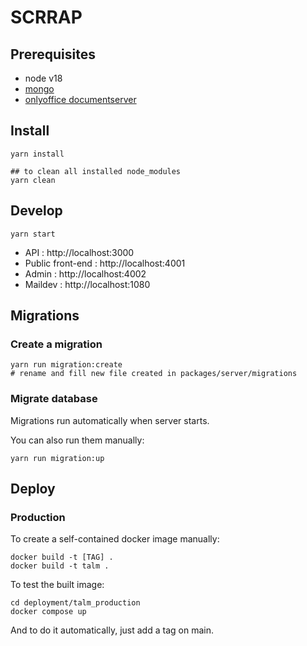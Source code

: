 # SCRRAP


## Prerequisites

- node v18
- [mongo](./packages/mongo/README.md)
- [onlyoffice documentserver](./packages/documentserver/README.md)

## Install

```
yarn install

## to clean all installed node_modules
yarn clean
```

## Develop

```
yarn start
```
- API : http://localhost:3000
- Public front-end : http://localhost:4001
- Admin : http://localhost:4002
- Maildev : http://localhost:1080

## Migrations

### Create a migration

```
yarn run migration:create
# rename and fill new file created in packages/server/migrations
```

### Migrate database

Migrations run automatically when server starts.

You can also run them manually:

```
yarn run migration:up
```

## Deploy

### Production

To create a self-contained docker image manually:

```
docker build -t [TAG] .
docker build -t talm .
```

To test the built image:
```
cd deployment/talm_production
docker compose up
```

And to do it automatically, just add a tag on main.
